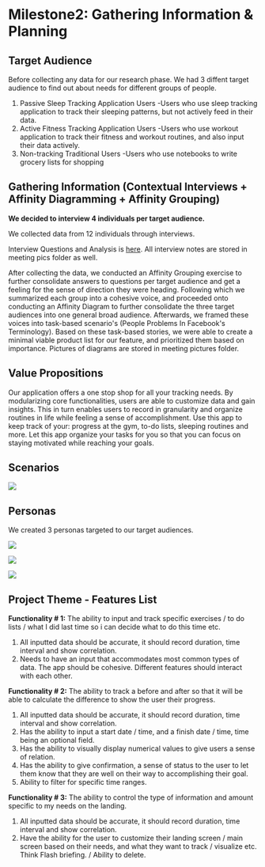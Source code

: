 # Milestone2: Gathering Information & Planning


## Target Audience

Before collecting any data for our research phase. We had 3 diffent target audience to find out about needs for different groups of people.

1. Passive Sleep Tracking Application Users
    -Users who use sleep tracking application to track their sleeping patterns, but not actively feed in their data.
2. Active Fitness Tracking Application Users
    -Users who use workout application to track their fitness and workout routines, and also input their data actively.
3. Non-tracking Traditional Users
    -Users who use notebooks to write grocery lists for shopping



## Gathering Information (Contextual Interviews + Affinity Diagramming + Affinity Grouping)

**We decided to interview 4 individuals per target audience.**

We collected data from 12 individuals through interviews. 

Interview Questions and Analysis is [here](milestone2-documents/interview.pdf). All interview notes are stored in meeting pics folder as well.

After collecting the data, we conducted an Affinity Grouping exercise to further consolidate answers to questions per target audience and get a feeling for the sense of direction they were heading. Following which we summarized each group into a cohesive voice, and proceeded onto conducting an Affinity Diagram to further consolidate the three target audiences into one general broad audience. Afterwards, we framed these voices into task-based scenario's (People Problems In Facebook's Terminology). Based on these task-based stories, we were able to create a minimal viable product list for our feature, and prioritized them based on importance. Pictures of diagrams are stored in meeting pictures folder.


## Value Propositions

Our application offers a one stop shop for all your tracking needs. By modularizing core functionalities, users are able to customize data and gain insights. This in turn enables users to record in granularity and organize routines in life while feeling a sense of accomplishment. 
Use this app to keep track of your: progress at the gym, to-do lists, sleeping routines and more. Let this app organize your tasks for you so that you can focus on staying motivated while reaching your goals. 




## Scenarios

![](milestone2-documents/scenarios.png)

<div class='page-break'></div>




## Personas
We created 3 personas targeted to our target audiences.

![](milestone2-documents/personas/persona-chelsea-passive.png)

<div class='page-break'></div>


![](milestone2-documents/personas/persona-jason-active.png)

<div class='page-break'></div>


![](milestone2-documents/personas/persona-heather-traditional.png)

<div class='page-break'></div>




## Project Theme - Features List

**Functionality # 1:**
The ability to input and track specific exercises / to do lists / what I did last time so i can decide what to do this time etc. 

1. All inputted data should be accurate, it should record duration, time interval and show correlation.
2. Needs to have an input that accommodates most common types of data.
The app should be cohesive. Different features should interact with each other. 


**Functionality # 2:**
The ability to track a before and after so that it will be able to calculate the difference to show the user their progress.

1. All inputted data should be accurate, it should record duration, time interval and show correlation.
2. Has the ability to input a start date / time, and a finish date / time, time being an optional field.
3. Has the ability to visually display numerical values to give users a sense of relation.
4. Has the ability to give confirmation, a sense of status to the user to let them know that they are well on their way to accomplishing their goal. 
5. Ability to filter for specific time ranges.


**Functionality # 3:**
 The ability to control the type of information and amount specific to my needs on the landing. 

1. All inputted data should be accurate, it should record duration, time interval and show correlation.
2. Have the ability for the user to customize their landing screen / main screen based on their needs, and what they want to track / visualize etc. Think Flash briefing. / Ability to delete.








